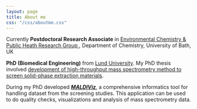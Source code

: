 ```yaml
---
layout: page
title: About me
css: "/css/aboutme.css"
---
```


<div id="aboutme-section">

<p class="about-text">
<span class="fa fa-briefcase about-icon"></span>
Currently <strong>Postdoctoral Research Associate</strong> in <a href="https://kasprzykhordern.wordpress.com/" target="_blank"> Environmental Chemistry & Public Heath Research Group </a>, Department of Chemistry, University of Bath, UK 
</p>

<p class="about-text">
<span class="fa fa-graduation-cap about-icon"></span>
<strong>PhD (Biomedical Engineering)</strong> from <a href="http://bme.lth.se" target="_blank">Lund University</a>. My PhD thesis involved <a href= "https://portal.research.lu.se/portal/en/publications/highthroughput-screening-of-solidphase-extraction-materials-using-mass-spectrometry(6f68b161-c24d-49d4-a77b-7558f70f5d6e).html#Overview" target="_blank">development of high-throughput mass spectrometry method to screen solid-phase extraction materials</a>.</p>

<p class="about-text">
<span class="fa fa-code about-icon"></span>
During my PhD developed <a href="https://jkkishore85.shinyapps.io/maldiviz/"><strong><i> MALDIViz</i></strong></a>, a comprehensive informatics tool for handling dataset from the screening studies. This application can be used to do quality checks, visualizations and analysis of mass spectrometry data.</p>

</div>
